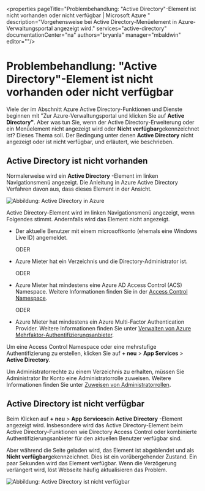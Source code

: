 <properties
   pageTitle="Problembehandlung: "Active Directory"-Element ist nicht vorhanden oder nicht verfügbar | Microsoft Azure "
   description="Vorgehensweise bei Active Directory-Menüelement in Azure-Verwaltungsportal angezeigt wird."
   services="active-directory"
   documentationCenter="na"
   authors="bryanla"
   manager="mbaldwin"
   editor=""/>

<tags
   ms.service="active-directory"
   ms.devlang="na"
   ms.topic="article"
   ms.tgt_pltfrm="na"
   ms.workload="identity"
   ms.date="09/16/2016"
   ms.author="mbaldwin"/>

# <a name="troubleshooting-active-directory-item-is-missing-or-not-available"></a>Problembehandlung: "Active Directory"-Element ist nicht vorhanden oder nicht verfügbar

Viele der im Abschnitt Azure Active Directory-Funktionen und Dienste beginnen mit "Zur Azure-Verwaltungsportal und klicken Sie auf **Active Directory"**. Aber was tun Sie, wenn der Active Directory-Erweiterung oder ein Menüelement nicht angezeigt wird oder **Nicht verfügbar**gekennzeichnet ist? Dieses Thema soll. Der Bedingung unter denen **Active Directory** nicht angezeigt oder ist nicht verfügbar, und erläutert, wie beschrieben.

## <a name="active-directory-is-missing"></a>Active Directory ist nicht vorhanden

Normalerweise wird ein **Active Directory** -Element im linken Navigationsmenü angezeigt. Die Anleitung in Azure Active Directory Verfahren davon aus, dass dieses Element in der Ansicht.

![Abbildung: Active Directory in Azure](./media/active-directory-troubleshooting/typical-view.png)

Active Directory-Element wird im linken Navigationsmenü angezeigt, wenn Folgendes stimmt. Andernfalls wird das Element nicht angezeigt.

* Der aktuelle Benutzer mit einem microsoftkonto (ehemals eine Windows Live ID) angemeldet.

    ODER

* Azure Mieter hat ein Verzeichnis und die Directory-Administrator ist.

    ODER

* Azure Mieter hat mindestens eine Azure AD Access Control (ACS) Namespace. Weitere Informationen finden Sie in der [Access Control Namespace](https://msdn.microsoft.com/library/azure/gg185908.aspx).

    ODER

* Azure Mieter hat mindestens ein Azure Multi-Factor Authentication Provider. Weitere Informationen finden Sie unter [Verwalten von Azure Mehrfaktor-Authentifizierungsanbieter](../multi-factor-authentication/multi-factor-authentication-get-started-cloud.md).

Um eine Access Control Namespace oder eine mehrstufige Authentifizierung zu erstellen, klicken Sie auf **+ neu** > **App Services** > **Active Directory**.

Um Administratorrechte zu einem Verzeichnis zu erhalten, müssen Sie Administrator Ihr Konto eine Administratorrolle zuweisen. Weitere Informationen finden Sie unter [Zuweisen von Administratorrollen](active-directory-assign-admin-roles.md).

## <a name="active-directory-is-not-available"></a>Active Directory ist nicht verfügbar

Beim Klicken auf **+ neu** > **App Services**ein **Active Directory** -Element angezeigt wird. Insbesondere wird das Active Directory-Element beim Active Directory-Funktionen wie Directory Access Control oder kombinierte Authentifizierungsanbieter für den aktuellen Benutzer verfügbar sind.

Aber während die Seite geladen wird, das Element ist abgeblendet und als **Nicht verfügbar**gekennzeichnet. Dies ist ein vorübergehender Zustand. Ein paar Sekunden wird das Element verfügbar. Wenn die Verzögerung verlängert wird, löst Webseite häufig aktualisieren das Problem.

![Abbildung: Active Directory ist nicht verfügbar](./media/active-directory-troubleshooting/not-available.png)
